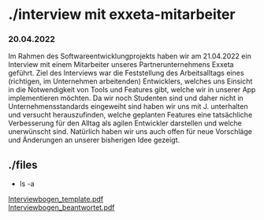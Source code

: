 # ./interview mit exxeta-mitarbeiter
### 20.04.2022

Im Rahmen des Softwareentwicklungprojekts haben wir am 21.04.2022 ein Interview mit einem Mitarbeiter unseres Partnerunternehmens Exxeta geführt.
Ziel des Interviews war die Feststellung des Arbeitsalltags eines (richtigen, im Unternehmen arbeitenden) Entwicklers, welches uns Einsicht
in die Notwendigkeit von Tools und Features gibt, welche wir in unserer App implementieren möchten. Da wir noch Studenten sind und daher nicht 
in Unternehmensstandards eingeweiht sind haben wir uns mit J. unterhalten und versucht herauszufinden, welche geplanten Features eine tatsächliche 
Verbesserung für den Alltag als agilen Entwickler darstellen und welche unerwünscht sind. Natürlich haben wir uns auch offen für neue Vorschläge und 
Änderungen an unserer bisherigen Idee gezeigt.

## ./files  
* ls -a  
  
[Interviewbogen_template.pdf](../../assets/documents/Interviewbogen_template.pdf)  
[Interviewbogen_beantwortet.pdf](../../assets/documents/example.txt)  
